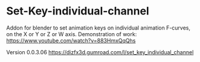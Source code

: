 # Set-Key-individual-channel
Addon for blender to set animation keys on individual animation F-curves, on the X or Y or Z or W axis.
Demonstration of work:
https://www.youtube.com/watch?v=883HmxQqQhs

Version 0.0.3.06
https://dizfx3d.gumroad.com/l/set_key_individual_channel
